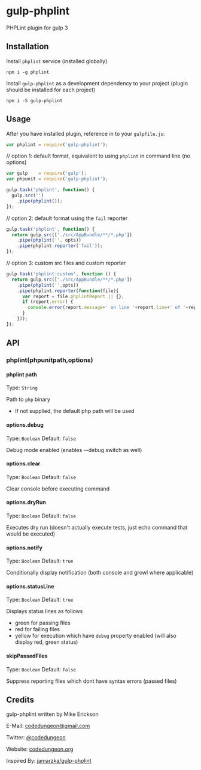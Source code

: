 # gulp-phplint
PHPLint plugin for gulp 3

## Installation

Install `phplint` service (installed globally)

```shell
npm i -g phplint
```

Install `gulp-phplint` as a development dependency to your project (plugin should be installed for each project)

```shell
npm i -S gulp-phplint
```


## Usage

After you have installed plugin, reference in to your `gulpfile.js`:

```javascript
var phplint = require('gulp-phplint');
```

// option 1: default format, equivalent to using `phplint` in command line (no options)

``` javascript
var gulp    = require('gulp');
var phpunit = require('gulp-phplint');

gulp.task('phplint', function() {
  gulp.src('')
    .pipe(phplint());
});
```

// option 2: default format using the `fail` reporter

``` javascript
gulp.task('phplint', function() {
  return gulp.src(['./src/AppBundle/**/*.php'])
    .pipe(phplint('', opts))
    .pipe(phplint.reporter('fail'));
});
```

// option 3: custom src files and custom reporter

``` javascript
gulp.task('phplint:custom', function () {
  return gulp.src(['./src/AppBundle/**/*.php'])
    .pipe(phplint('',opts))
    .pipe(phplint.reporter(function(file){
      var report = file.phplintReport || {};
      if (report.error) {
        console.error(report.message+' on line '+report.line+' of '+report.filename);
      }
    }));
});
```


## API

### phplint(phpunitpath,options)

#### phplint path

Type: `String`

Path to `php` binary
- If not supplied, the default php path will be used

#### options.debug
Type:    `Boolean`
Default: `false`

Debug mode enabled (enables --debug switch as well)

#### options.clear
Type:    `Boolean`
Default: `false`

Clear console before executing command

#### options.dryRun
Type:    `Boolean`
Default: `false`

Executes dry run (doesn't actually execute tests, just echo command that would be executed)

#### options.notify
Type:    `Boolean`
Default: `true`

Conditionally display notification (both console and growl where applicable)

#### options.statusLine
Type:    `Boolean`
Default: `true`

Displays status lines as follows

  - green for passing files
  - red for failing files
  - yellow for execution which have `debug` property enabled (will also display red, green status)

#### skipPassedFiles
Type:    `Boolean`
Default: `false`

Suppress reporting files which dont have syntax errors (passed files)


## Credits

gulp-phplint written by Mike Erickson

E-Mail: [codedungeon@gmail.com](mailto:codedungeon@gmail.com)

Twitter: [@codedungeon](http://twitter.com/codedungeon)

Website: [codedungeon.org](http://codedungeon.org)

Inspired By: [jamarzka/gulp-phplint](https://github.com/jamarzka/gulp-phplint)
